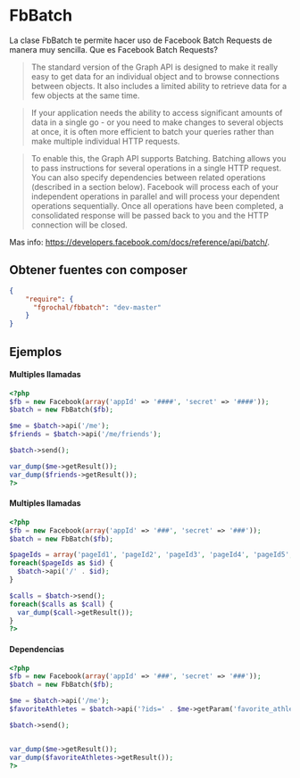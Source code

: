 FbBatch
============

La clase FbBatch te permite hacer uso de Facebook Batch Requests de manera muy sencilla. 
Que es Facebook Batch Requests?

>The standard version of the Graph API is designed to make it really easy to get data for an individual object and to browse connections between objects. It also includes a limited ability to retrieve data for a few objects at the same time.

>If your application needs the ability to access significant amounts of data in a single go - or you need to make changes to several objects at once, it is often more efficient to batch your queries rather than make multiple individual HTTP requests.

>To enable this, the Graph API supports Batching. Batching allows you to pass instructions for several operations in a single HTTP request. You can also specify dependencies between related operations (described in a section below). Facebook will process each of your independent operations in parallel and will process your dependent operations sequentially. Once all operations have been completed, a consolidated response will be passed back to you and the HTTP connection will be closed.

Mas info: https://developers.facebook.com/docs/reference/api/batch/.


## Obtener fuentes con composer

```json
{
    "require": {
      "fgrochal/fbbatch": "dev-master"
    }
}
```

## Ejemplos

#### Multiples llamadas
```php
<?php 
$fb = new Facebook(array('appId' => '####', 'secret' => '####'));
$batch = new FbBatch($fb);

$me = $batch->api('/me');
$friends = $batch->api('/me/friends');

$batch->send();

var_dump($me->getResult());
var_dump($friends->getResult());
?>
```

#### Multiples llamadas
```php
<?php 
$fb = new Facebook(array('appId' => '###', 'secret' => '###'));
$batch = new FbBatch($fb);

$pageIds = array('pageId1', 'pageId2', 'pageId3', 'pageId4', 'pageId5', 'pageIdN');
foreach($pageIds as $id) {
  $batch->api('/' . $id);
}

$calls = $batch->send();
foreach($calls as $call) {
  var_dump($call->getResult());
}
?>
```

#### Dependencias
```php
<?php 
$fb = new Facebook(array('appId' => '###', 'secret' => '###'));
$batch = new FbBatch($fb);

$me = $batch->api('/me');
$favoriteAthletes = $batch->api('?ids=' . $me->getParam('favorite_athletes.*.id'));

$batch->send();


var_dump($me->getResult());
var_dump($favoriteAthletes->getResult());
?>
```

